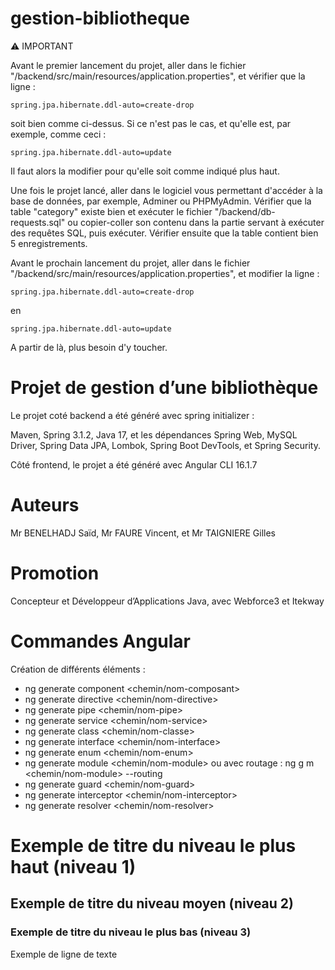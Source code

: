 # gestion-bibliotheque

:warning: IMPORTANT

Avant le premier lancement du projet, aller dans le fichier "/backend/src/main/resources/application.properties", et vérifier que la ligne :
```properties
spring.jpa.hibernate.ddl-auto=create-drop
```
soit bien comme ci-dessus.
Si ce n'est pas le cas, et qu'elle est, par exemple, comme ceci :
```properties
spring.jpa.hibernate.ddl-auto=update
```
Il faut alors la modifier pour qu'elle soit comme indiqué plus haut.

Une fois le projet lancé, aller dans le logiciel vous permettant d'accéder à la base de données, par exemple, Adminer ou PHPMyAdmin.
Vérifier que la table "category" existe bien et exécuter le fichier "/backend/db-requests.sql" ou copier-coller son contenu dans la partie servant à exécuter des requêtes SQL, puis exécuter.
Vérifier ensuite que la table contient bien 5 enregistrements.

Avant le prochain lancement du projet, aller dans le fichier "/backend/src/main/resources/application.properties", et modifier la ligne :
```properties
spring.jpa.hibernate.ddl-auto=create-drop
```
en
```properties
spring.jpa.hibernate.ddl-auto=update
```
A partir de là, plus besoin d'y toucher.

# Projet de gestion d’une bibliothèque

Le projet coté backend a été généré avec spring initializer :

Maven, Spring 3.1.2, Java 17, et les dépendances Spring Web, MySQL Driver, Spring Data JPA, Lombok, Spring Boot DevTools, et Spring Security.

Côté frontend, le projet a été généré avec Angular CLI 16.1.7

# Auteurs

Mr BENELHADJ Saïd, Mr FAURE Vincent, et Mr TAIGNIERE Gilles

# Promotion

Concepteur et Développeur d’Applications Java, avec Webforce3 et Itekway

# Commandes Angular

Création de différents éléments :

- ng generate component <chemin/nom-composant>
- ng generate directive <chemin/nom-directive>
- ng generate pipe <chemin/nom-pipe>
- ng generate service <chemin/nom-service>
- ng generate class <chemin/nom-classe>
- ng generate interface <chemin/nom-interface>
- ng generate enum <chemin/nom-enum>
- ng generate module <chemin/nom-module>
     ou avec routage : ng g m <chemin/nom-module> --routing
- ng generate guard <chemin/nom-guard>
- ng generate interceptor <chemin/nom-interceptor>
- ng generate resolver <chemin/nom-resolver>

# Exemple de titre du niveau le plus haut (niveau 1)

## Exemple de titre du niveau moyen (niveau 2)

### Exemple de titre du niveau le plus bas (niveau 3)

Exemple de ligne de texte
